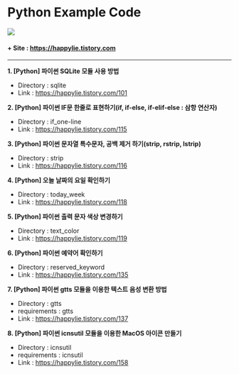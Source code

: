 # Python Example Code
<img src="https://img.shields.io/badge/Python->=3.8.x-blue?logo=python&logoColor=white" />

#### + Site : https://happylie.tistory.com
***
**1. [Python] 파이썬 SQLite 모듈 사용 방법**
+ Directory : sqlite
+ Link : https://happylie.tistory.com/101

**2. [Python] 파이썬 IF문 한줄로 표현하기(if, if-else, if-elif-else : 삼항 연산자)**
+ Directory : if_one-line
+ Link : https://happylie.tistory.com/115

**3. [Python] 파이썬 문자열 특수문자, 공백 제거 하기(strip, rstrip, lstrip)**
+ Directory : strip 
+ Link : https://happylie.tistory.com/116

**4. [Python] 오늘 날짜의 요일 확인하기**
+ Directory : today_week 
+ Link : https://happylie.tistory.com/118

**5. [Python] 파이썬 출력 문자 색상 변경하기**
+ Directory : text_color
+ Link : https://happylie.tistory.com/119

**6. [Python] 파이썬 예약어 확인하기**
+ Directory : reserved_keyword
+ Link : https://happylie.tistory.com/135

**7. [Python] 파이썬 gtts 모듈을 이용한 텍스트 음성 변환 방법**
+ Directory : gtts
+ requirements : gtts
+ Link : https://happylie.tistory.com/137

**8. [Python] 파이썬 icnsutil 모듈을 이용한 MacOS 아이콘 만들기**
+ Directory : icnsutil
+ requirements : icnsutil
+ Link : https://happylie.tistory.com/158